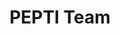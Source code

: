 ---
title: PEPTI Team

NCOEtitle: Napa County Office of Education

staff:

  - name: Vicki Griffo, Ph.D.
    title: Project Director
    image: '/images/vicki.png'
    
  - name: Amy Maynard, Ph.D.
    title: Director of Evaluation
    image: '/images/amy.jpg'

  - name: Sarah Thompson
    title: Program Manager
    image: '/images/sarah.png'

  - name: Heather Worker
    title: Evaluation Analyst
    image: '/images/CDEBadge.png'

  - name: Kee-An Lauser
    title: Fiscal Coordinator
    image: '/images/kee-an2.png'

  - name: Tom Tranfaglia
    title: Technolgy Manager
    image: '/images/tom.webp'

  - name: Debbie McBee
    title: Statewide Implementation Coach
    image: '/images/debBee.webp'
  
  - name: Angelia Ochoa
    title: Statewide Implementation Coach
    image: '/images/CDEBadge.png'

  



cde:
  title: California Department of Education

cdestaff:
  - name: Barbara Boyd, Ed.D.
    title: 
        - titlename: Education Administrator I 
        - titlename: Early Childhood Support Unit  
        - titlename: Special Education Division
        - titlename: California Department of Education

    image: '/images/CDEBadge.png'

  - name: Jessica Losh, M.A.
    title: 
      - titlename: Child Development Consultant
      - titlename: Inclusion Support Office
      - titlename: Early Education Division
      - titlename: California Department of Education
    
    image: '/images/CDEBadge.png'


---